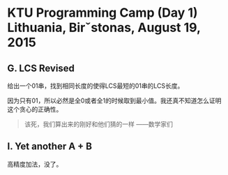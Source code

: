 # KTU Programming Camp (Day 1) Lithuania, Birˇstonas, August 19, 2015

## G. LCS Revised

给出一个01串，找到相同长度的使得LCS最短的01串的LCS长度。

因为只有01，所以必然是全0或者全1的时候取到最小值。我还真不知道怎么证明这个贪心的正确性。

> 该死，我们算出来的刚好和他们猜的一样 ——数学家们

## I. Yet another A + B

高精度加法，没了。
